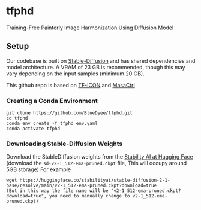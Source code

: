 # tfphd
Training-Free Painterly Image Harmonization Using Diffusion Model
## Setup

Our codebase is built on [Stable-Diffusion](https://github.com/Stability-AI/stablediffusion)
and has shared dependencies and model architecture. A VRAM of 23 GB is recommended, though this may vary depending on the input samples (minimum 20 GB).

This github repo is based on [TF-ICON](https://github.com/Shilin-LU/TF-ICON)  and [MasaCtrl](https://github.com/TencentARC/MasaCtrl/tree/main)
### Creating a Conda Environment

```
git clone https://github.com/BlueDyee/tfphd.git
cd tfphd
conda env create -f tfphd_env.yaml
conda activate tfphd
```

### Downloading Stable-Diffusion Weights

Download the StableDiffusion weights from the [Stability AI at Hugging Face](https://huggingface.co/stabilityai/stable-diffusion-2-1-base/blob/main/v2-1_512-ema-pruned.ckpt)
(download the `sd-v2-1_512-ema-pruned.ckpt` file, This will occupy around 5GB storage)
For example

```
wget https://huggingface.co/stabilityai/stable-diffusion-2-1-base/resolve/main/v2-1_512-ema-pruned.ckpt?download=true
(But in this way the file name will be "v2-1_512-ema-pruned.ckpt?download=true", you need to manually change to v2-1_512-ema-pruned.ckpt)
```

